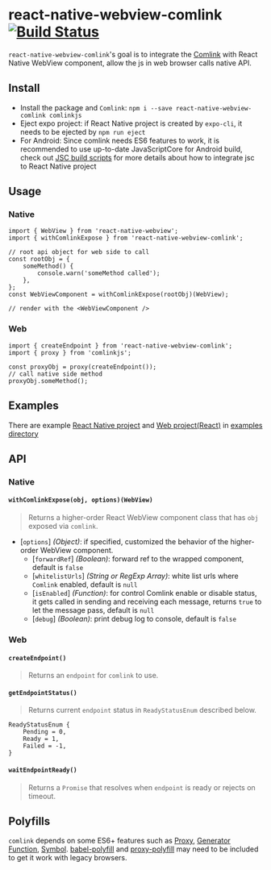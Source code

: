 # react-native-webview-comlink [![Build Status](https://travis-ci.org/rocwind/react-native-webview-comlink.svg?branch=master)](https://travis-ci.org/rocwind/react-native-webview-comlink)

`react-native-webview-comlink`'s goal is to integrate the [Comlink](https://github.com/GoogleChromeLabs/comlink) with React Native WebView component, allow the js in web browser calls native API.

## Install
* Install the package and `Comlink`: `npm i --save react-native-webview-comlink comlinkjs`
* Eject expo project: if React Native project is created by `expo-cli`, it needs to be ejected by `npm run eject`
* For Android: Since comlink needs ES6 features to work, it is recommended to use up-to-date JavaScriptCore for Android build, check out [JSC build scripts](https://github.com/react-native-community/jsc-android-buildscripts) for more details about how to integrate jsc to React Native project

## Usage

### Native
```
import { WebView } from 'react-native-webview';
import { withComlinkExpose } from 'react-native-webview-comlink';

// root api object for web side to call
const rootObj = {
    someMethod() {
        console.warn('someMethod called');
    },
};
const WebViewComponent = withComlinkExpose(rootObj)(WebView);

// render with the <WebViewComponent />
```

### Web
```
import { createEndpoint } from 'react-native-webview-comlink';
import { proxy } from 'comlinkjs';

const proxyObj = proxy(createEndpoint());
// call native side method
proxyObj.someMethod();
```

## Examples
There are example [React Native project](examples/native) and [Web project(React)](examples/web) in [examples directory](examples)

## API
### Native
#### `withComlinkExpose(obj, options)(WebView)`
> Returns a higher-order React WebView component class that has `obj` exposed via `comlink`.

* [`options`] _(Object)_: if specified, customized the behavior of the higher-order WebView component.
    - [`forwardRef`] _(Boolean)_: forward ref to the wrapped component, default is `false`
    - [`whitelistUrls`] _(String or RegExp Array)_: white list urls where `Comlink` enabled, default is `null`
    - [`isEnabled`] _(Function)_: for control Comlink enable or disable status, it gets called in sending and receiving each message, returns `true` to let the message pass, default is `null`
    - [`debug`] _(Boolean)_: print debug log to console, default is `false`

### Web
#### `createEndpoint()`
> Returns an `endpoint` for `comlink` to use.

#### `getEndpointStatus()`
> Returns current `endpoint` status in `ReadyStatusEnum` described below.

```
ReadyStatusEnum {
    Pending = 0,
    Ready = 1,
    Failed = -1,
}
```

#### `waitEndpointReady()`
> Returns a `Promise` that resolves when `endpoint` is ready or rejects on timeout.

## Polyfills
`comlink` depends on some ES6+ features such as [Proxy](https://developer.mozilla.org/en-US/docs/Web/JavaScript/Reference/Global_Objects/Proxy), [Generator Function](https://developer.mozilla.org/en-US/docs/Web/JavaScript/Reference/Statements/function*), [Symbol](https://developer.mozilla.org/en-US/docs/Web/JavaScript/Reference/Global_Objects/Symbol). [babel-polyfill](https://babeljs.io/docs/en/babel-polyfill) and [proxy-polyfill](https://github.com/GoogleChrome/proxy-polyfill) may need to be included to get it work with legacy browsers.

